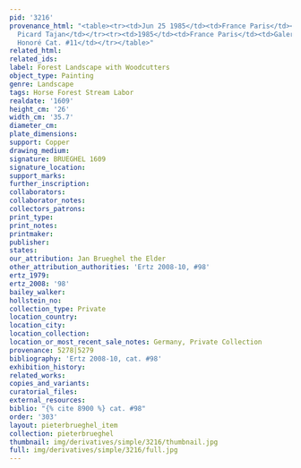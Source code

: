 ```yaml
---
pid: '3216'
provenance_html: "<table><tr><td>Jun 25 1985</td><td>France Paris</td><td>Sale Ader
  Picard Tajan</td></tr><tr><td>1985</td><td>France Paris</td><td>Galerie d'Art St.
  Honoré Cat. #11</td></tr></table>"
related_html: 
related_ids: 
label: Forest Landscape with Woodcutters
object_type: Painting
genre: Landscape
tags: Horse Forest Stream Labor
realdate: '1609'
height_cm: '26'
width_cm: '35.7'
diameter_cm: 
plate_dimensions: 
support: Copper
drawing_medium: 
signature: BRUEGHEL 1609
signature_location: 
support_marks: 
further_inscription: 
collaborators: 
collaborator_notes: 
collectors_patrons: 
print_type: 
print_notes: 
printmaker: 
publisher: 
states: 
our_attribution: Jan Brueghel the Elder
other_attribution_authorities: 'Ertz 2008-10, #98'
ertz_1979: 
ertz_2008: '98'
bailey_walker: 
hollstein_no: 
collection_type: Private
location_country: 
location_city: 
location_collection: 
location_or_most_recent_sale_notes: Germany, Private Collection
provenance: 5278|5279
bibliography: 'Ertz 2008-10, cat. #98'
exhibition_history: 
related_works: 
copies_and_variants: 
curatorial_files: 
external_resources: 
biblio: "{% cite 8900 %} cat. #98"
order: '303'
layout: pieterbrueghel_item
collection: pieterbrueghel
thumbnail: img/derivatives/simple/3216/thumbnail.jpg
full: img/derivatives/simple/3216/full.jpg
---
```

